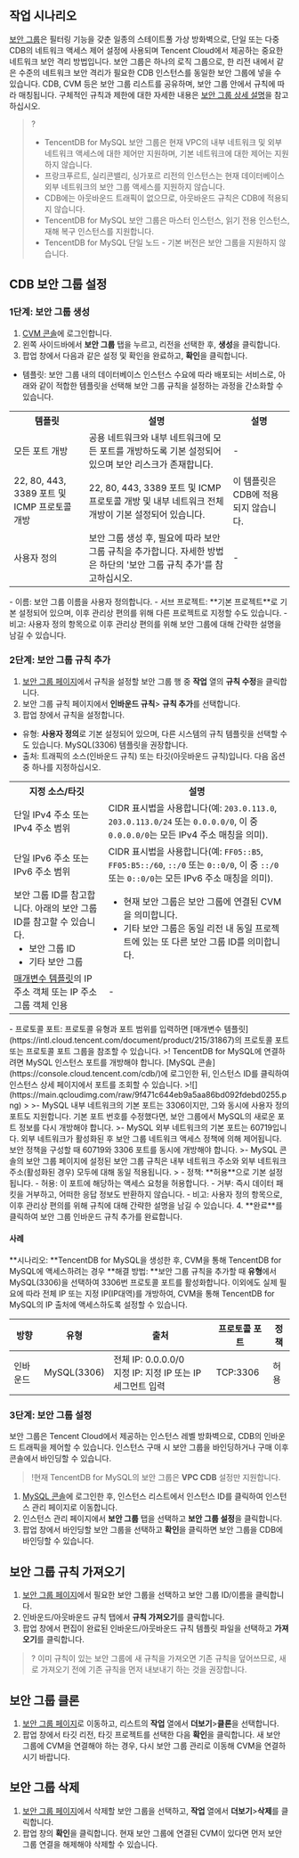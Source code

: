 ## 작업 시나리오
[보안 그룹](https://intl.cloud.tencent.com/document/product/213/12452)은 필터링 기능을 갖춘 일종의 스테이트풀 가상 방화벽으로, 단일 또는 다중 CDB의 네트워크 액세스 제어 설정에 사용되며 Tencent Cloud에서 제공하는 중요한 네트워크 보안 격리 방법입니다. 보안 그룹은 하나의 로직 그룹으로, 한 리전 내에서 같은 수준의 네트워크 보안 격리가 필요한 CDB 인스턴스를 동일한 보안 그룹에 넣을 수 있습니다. CDB, CVM 등은 보안 그룹 리스트를 공유하며, 보안 그룹 안에서 규칙에 따라 매칭됩니다. 구체적인 규칙과 제한에 대한 자세한 내용은 [보안 그룹 상세 설명](https://intl.cloud.tencent.com/document/product/215/38750)을 참고하십시오.

>?
>- TencentDB for MySQL 보안 그룹은 현재 VPC의 내부 네트워크 및 외부 네트워크 액세스에 대한 제어만 지원하며, 기본 네트워크에 대한 제어는 지원하지 않습니다.
>- 프랑크푸르트, 실리콘밸리, 싱가포르 리전의 인스턴스는 현재 데이터베이스 외부 네트워크의 보안 그룹 액세스를 지원하지 않습니다.
>- CDB에는 아웃바운드 트래픽이 없으므로, 아웃바운드 규칙은 CDB에 적용되지 않습니다.
>- TencentDB for MySQL 보안 그룹은 마스터 인스턴스, 읽기 전용 인스턴스, 재해 복구 인스턴스를 지원합니다.
>- TencentDB for MySQL 단일 노드 - 기본 버전은 보안 그룹을 지원하지 않습니다.


## CDB 보안 그룹 설정
### 1단계: 보안 그룹 생성
1. [CVM 콘솔](https://console.cloud.tencent.com/cvm/securitygroup)에 로그인합니다.
2. 왼쪽 사이드바에서 **보안 그룹** 탭을 누르고, 리전을 선택한 후, **생성**을 클릭합니다.
3. 팝업 창에서 다음과 같은 설정 및 확인을 완료하고, **확인**을 클릭합니다.
 - 템플릿: 보안 그룹 내의 데이터베이스 인스턴스 수요에 따라 배포되는 서비스로, 아래와 같이 적합한 템플릿을 선택해 보안 그룹 규칙을 설정하는 과정을 간소화할 수 있습니다.
<table>
	<tr><th>템플릿</th><th>설명</th><th>설명</th></tr>
	<tr><td>모든 포트 개방</td><td> 공용 네트워크와 내부 네트워크에 모든 포트를 개방하도록 기본 설정되어 있으며 보안 리스크가 존재합니다.</td><td>-</td></tr>
	<tr><td>22, 80, 443, 3389 포트 및 ICMP 프로토콜 개방</td><td> 22, 80, 443, 3389 포트 및 ICMP 프로토콜 개방 및 내부 네트워크 전체 개방이 기본 설정되어 있습니다.</td><td> 이 템플릿은 CDB에 적용되지 않습니다.</td></tr>
	<tr><td>사용자 정의</td><td> 보안 그룹 생성 후, 필요에 따라 보안 그룹 규칙을 추가합니다. 자세한 방법은 하단의 '보안 그룹 규칙 추가'를 참고하십시오.</a></td><td>-</rd></tr>
</table>
 - 이름: 보안 그룹 이름을 사용자 정의합니다.
 - 서브 프로젝트: **기본 프로젝트**로 기본 설정되어 있으며, 이후 관리상 편의를 위해 다른 프로젝트로 지정할 수도 있습니다.
 - 비고: 사용자 정의 항목으로 이후 관리상 편의를 위해 보안 그룹에 대해 간략한 설명을 남길 수 있습니다.


### 2단계: 보안 그룹 규칙 추가
1. [보안 그룹 페이지](https://console.cloud.tencent.com/cvm/securitygroup)에서 규칙을 설정할 보안 그룹 행 중 **작업** 열의 **규칙 수정**을 클릭합니다.
2. 보안 그룹 규칙 페이지에서 **인바운드 규칙**> **규칙 추가**를 선택합니다.
3. 팝업 창에서 규칙을 설정합니다.
 - 유형: **사용자 정의**로 기본 설정되어 있으며, 다른 시스템의 규칙 템플릿을 선택할 수도 있습니다. MySQL(3306) 템플릿을 권장합니다.
 - 출처: 트래픽의 소스(인바운드 규칙) 또는 타깃(아웃바운드 규칙)입니다. 다음 옵션 중 하나를 지정하십시오.
<table>
	<tr><th>지정 소스/타깃</th><th>설명</th></tr>
	<tr><td>단일 IPv4 주소 또는 IPv4 주소 범위</td><td> CIDR 표시법을 사용합니다(예: <code>203.0.113.0</code>, <code>203.0.113.0/24</code> 또는 <code>0.0.0.0/0</code>, 이 중 <code>0.0.0.0/0</code>는 모든 IPv4 주소 매칭을 의미).</td></tr>
	<tr><td>단일 IPv6 주소 또는 IPv6 주소 범위</td><td>CIDR 표시법을 사용합니다(예: <code>FF05::B5</code>, <code>FF05:B5::/60</code>, <code>::/0</code> 또는 <code>0::0/0</code>, 이 중 <code>::/0</code> 또는 <code>0::0/0</code>는 모든 IPv6 주소 매칭을 의미).</td></tr>
	<tr><td>보안 그룹 ID를 참고합니다. 아래의 보안 그룹 ID를 참고할 수 있습니다. <ul  style="margin: 0;"><li>보안 그룹 ID </li><li>기타 보안 그룹</li></ul>
</td><td><ul  style="margin: 0;"><li>현재 보안 그룹은 보안 그룹에 연결된 CVM을 의미합니다. </li><li>기타 보안 그룹은 동일 리전 내 동일 프로젝트에 있는 또 다른 보안 그룹 ID를 의미합니다.</li></ul>
</td></tr>
	<tr><td><a href="https://intl.cloud.tencent.com/document/product/215/31867">매개변수 템플릿</a>의 IP 주소 객체 또는 IP 주소 그룹 객체 인용</td><td>-</td></tr>
</table>
 - 프로토콜 포트: 프로토콜 유형과 포트 범위를 입력하면 [매개변수 템플릿](https://intl.cloud.tencent.com/document/product/215/31867)의 프로토콜 포트 또는 프로토콜 포트 그룹을 참조할 수 있습니다.
>! TencentDB for MySQL에 연결하려면 MySQL 인스턴스 포트를 개방해야 합니다. [MySQL 콘솔](https://console.cloud.tencent.com/cdb/)에 로그인한 뒤, 인스턴스 ID를 클릭하여 인스턴스 상세 페이지에서 포트를 조회할 수 있습니다.
>![](https://main.qcloudimg.com/raw/9f471c644eb9a5aa86bd092fdebd0255.png)
>
>- MySQL 내부 네트워크의 기본 포트는 3306이지만, 그와 동시에 사용자 정의 포트도 지원합니다. 기본 포트 번호를 수정했다면, 보안 그룹에서 MySQL의 새로운 포트 정보를 다시 개방해야 합니다.
>- MySQL 외부 네트워크의 기본 포트는 60719입니다. 외부 네트워크가 활성화된 후 보안 그룹 네트워크 액세스 정책에 의해 제어됩니다. 보안 정책을 구성할 때 60719와 3306 포트를 동시에 개방해야 합니다.
>- MySQL 콘솔의 보안 그룹 페이지에 설정된 보안 그룹 규칙은 내부 네트워크 주소와 외부 네트워크 주소(활성화된 경우) 모두에 대해 동일 적용됩니다.
>
 - 정책: **허용**으로 기본 설정됩니다.
    - 허용: 이 포트에 해당하는 액세스 요청을 허용합니다.
    - 거부: 즉시 데이터 패킷을 거부하고, 어떠한 응답 정보도 반환하지 않습니다.
 - 비고: 사용자 정의 항목으로, 이후 관리상 편의를 위해 규칙에 대해 간략한 설명을 남길 수 있습니다.
4. **완료**를 클릭하여 보안 그룹 인바운드 규칙 추가를 완료합니다.

#### 사례
**시나리오: **TencentDB for MySQL을 생성한 후, CVM을 통해 TencentDB for MySQL에 액세스하려는 경우
**해결 방법: **보안 그룹 규칙을 추가할 때 **유형**에서 MySQL(3306)을 선택하여 3306번 프로토콜 포트를 활성화합니다.
이외에도 실제 필요에 따라 전체 IP 또는 지정 IP(IP대역)를 개방하여, CVM을 통해 TencentDB for MySQL의 IP 출처에 액세스하도록 설정할 수 있습니다.

| 방향 | 유형 | 출처 | 프로토콜 포트 | 정책 |
|---------|---------|---------|---------|---------|
| 인바운드 | MySQL(3306)  | 전체 IP: 0.0.0.0/0<br> 지정 IP: 지정 IP 또는 IP 세그먼트 입력 | TCP:3306 | 허용 |


### 3단계: 보안 그룹 설정
보안 그룹은 Tencent Cloud에서 제공하는 인스턴스 레벨 방화벽으로, CDB의 인바운드 트래픽을 제어할 수 있습니다. 인스턴스 구매 시 보안 그룹을 바인딩하거나 구매 이후 콘솔에서 바인딩할 수 있습니다.

>!현재 TencentDB for MySQL의 보안 그룹은 **VPC CDB** 설정만 지원합니다.

1. [MySQL 콘솔](https://console.cloud.tencent.com/cdb)에 로그인한 후, 인스턴스 리스트에서 인스턴스 ID를 클릭하여 인스턴스 관리 페이지로 이동합니다.
2. 인스턴스 관리 페이지에서 **보안 그룹** 탭을 선택하고 **보안 그룹 설정**을 클릭합니다.
3. 팝업 창에서 바인딩할 보안 그룹을 선택하고 **확인**을 클릭하면 보안 그룹을 CDB에 바인딩할 수 있습니다. 

## 보안 그룹 규칙 가져오기
1. [보안 그룹 페이지](https://console.cloud.tencent.com/cvm/securitygroup)에서 필요한 보안 그룹을 선택하고 보안 그룹 ID/이름을 클릭합니다.
2. 인바운드/아웃바운드 규칙 탭에서 **규칙 가져오기**를 클릭합니다.
3. 팝업 창에서 편집이 완료된 인바운드/아웃바운드 규칙 템플릿 파일을 선택하고 **가져오기**를 클릭합니다.
>? 이미 규칙이 있는 보안 그룹에 새 규칙을 가져오면 기존 규칙을 덮어쓰므로, 새로 가져오기 전에 기존 규칙을 먼저 내보내기 하는 것을 권장합니다.

## 보안 그룹 클론
1. [보안 그룹 페이지](https://console.cloud.tencent.com/cvm/securitygroup)로 이동하고, 리스트의 **작업** 열에서 **더보기**>**클론**을 선택합니다.
2. 팝업 창에서 타깃 리전, 타깃 프로젝트를 선택한 다음 **확인**을 클릭합니다. 새 보안 그룹에 CVM을 연결해야 하는 경우, 다시 보안 그룹 관리로 이동해 CVM을 연결하시기 바랍니다.

## 보안 그룹 삭제
1. [보안 그룹 페이지](https://console.cloud.tencent.com/cvm/securitygroup)에서 삭제할 보안 그룹을 선택하고, **작업** 열에서 **더보기**>**삭제**를 클릭합니다.
2. 팝업 창의 **확인**을 클릭합니다. 현재 보안 그룹에 연결된 CVM이 있다면 먼저 보안 그룹 연결을 해제해야 삭제할 수 있습니다.

